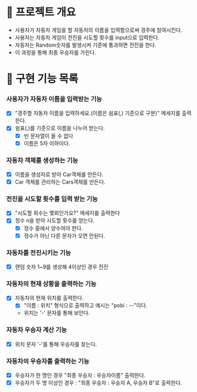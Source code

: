 # 💪 프로젝트 개요

- 사용자가 자동차 게임을 할 자동차의 이름을 입력함으로써 경주에 참여시킨다.
- 사용자는 자동차 게임이 전진을 시도할 횟수를 input으로 입력한다.
- 자동차는 Random숫자를 발생시켜 기준에 통과하면 전진을 한다.
- 이 과정을 통해 최종 우승자를 가린다.
# 📝 구현 기능 목록
### 사용자가 자동차 이름을 입력받는 기능
- [x] "경주할 자동차 이름을 입력하세요.(이름은 쉼표(,) 기준으로 구분)" 메세지를 출력한다.
- [x] 쉼표(,)를 기준으로 이름을 나누어 받는다.
  - [x] 빈 문자열이 올 수 없다
  - [x] 이름은 5자 이하이다.
### 자동차 객체를 생성하는 기능
- [x] 이름을 생성자로 받아 Car객체를 만든다.
- [x] Car 객체를 관리하는 Cars객체를 만든다.
### 전진을 시도할 횟수를 입력 받는 기능
- [x] "시도할 회수는 몇회인가요?" 메세지를 출력한다
- [x] 정수 n을 받아 시도할 횟수를 얻는다.
  - [x] 정수 중에서 양수여야 한다.
  - [x] 정수가 아닌 다른 문자가 오면 안된다.

### 자동차를 전진시키는 기능
- [x] 랜덤 숫자 1~9를 생성해 4이상인 경우 전진

### 자동차의 현재 상황을 출력하는 기능
- [x] 자동차의 현재 위치를 출력한다.
  - [x] "이름 : 위치" 형식으로 출력하고 예시는 "pobi : --"이다.
  - 위치는 '-' 문자를 통해 보인다.
### 자동차 우승자 계산 기능
- [x] 위치 문자 '-'를 통해 우승자를 찾는다.
### 자동차의 우승자를 출력하는 기능
- [x] 우승자가 한 명인 경우 "최종 우승자 : 우승자이름" 출력한다.
- [x] 우승자가 두 명 이상인 경우 : "최종 우승자 : 우승자 A, 우승자 B"로 출력한다.
